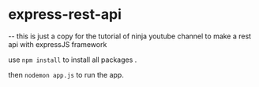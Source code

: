 # express-rest-api
--
this is just a copy for the tutorial of ninja youtube channel to make a rest api with expressJS framework

use `npm install` to install all packages .

then `nodemon app.js` to run the app.

